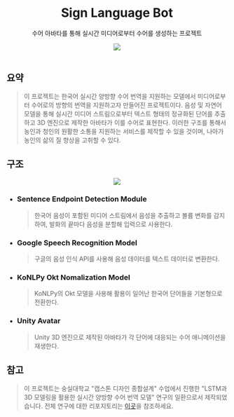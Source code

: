 <div align=center>
  <h1>Sign Language Bot</h1>
  <p>수어 아바타를 통해 실시간 미디어로부터 수어를 생성하는 프로젝트</p>
  <img src="https://shields.io/badge/숭실대학교_제14회_캡스톤디자인_경진대회-Gold_Award-FFDC73.svg?&style=for-the-badge&logoColor=white"/><br>
</div>

<br>

<h2>요약</h2>
<blockquote>
  이 프로젝트는 한국어 실시간 양방향 수어 번역을 지원하는 모델에서 미디어로부터 수어로의 방향의 번역을 지원하고자 만들어진 프로젝트이다. 음성 및 자연어 모델을 통해 실시간 미디어 스트림으로부터 텍스트 형태의 정규화된 단어를 추출하고 3D 엔진으로 제작한 아바타가 이를 수어로 표현한다. 이러한 구조를 통해서 농인과 청인의 원활한 소통을 지원하는 서비스를 제작할 수 있을 것이며, 나아가 농인의 삶의 질 향상을 고취할 수 있다.
</blockquote>

<h2>구조</h2>

<div align=center>
  <a href="https://mermaid.live/edit#pako:eNqVU01v2zAM_SuEThvgZI4_8uF2AZo63WFNVzTdZXUPmsU6wmzJkOUmaZD_XtpJ1rTbUOxiWOTje-SjtGGpFsgi9pDrZbrgxsLtJFGJquqfmeHlAq4NlkanWFUzQuZwdyrkI1R2nePnhC2lsIsI_NAtVydgcWU7PJeZighBZCcJG78QQMtw-okIxveJAhDSYGqlVq0owAQ6nTGct984UajEq1b8mAjqHP-_Bz-GXemR-PRPgTlVXXKV1TzDibZ_1wncf-s0BHBgAKI40ntjZBM6DPS7kzMaHV6JllwIqTKSJVFSqHStBGUN8mJH3rpF9sXv1iptCur4CQUstRHVUT2ZMX1fu5kuP0zHlSx4s7wjmot2iLuE3SDPO7eyQJihkDxhZMHkAyXmqCyqFGGqRKmlshCj3V-CvRns_mOizhvwF60zWve8REwXcIOpzpQ8QMnCFhk3yK_66vJ6Dd9-WbjS7ZD8LW7a4L5T_RrOHjltbBe-aKIVNifmsALJIinoQWyaBSXMLrCgliL6VVhbw4ktUVuC8trq-VqlLLKmRofVpeAWY8npLhUseuB5RVGa3moz2z2y9q055Kv6ofULhs4s2rAVizx31B30fD8MAq8XhKPQYWsW9b1u2O97_iDwBsOgP-oFW4c9tQxud9gLPXfQo2zYD9zhwGFG19liT759BuMPSlU">
    <img src="https://mermaid.ink/img/pako:eNqVU01v2zAM_SuEThvgZI4_8uF2AZo63WFNVzTdZXUPmsU6wmzJkOUmaZD_XtpJ1rTbUOxiWOTje-SjtGGpFsgi9pDrZbrgxsLtJFGJquqfmeHlAq4NlkanWFUzQuZwdyrkI1R2nePnhC2lsIsI_NAtVydgcWU7PJeZighBZCcJG78QQMtw-okIxveJAhDSYGqlVq0owAQ6nTGct984UajEq1b8mAjqHP-_Bz-GXemR-PRPgTlVXXKV1TzDibZ_1wncf-s0BHBgAKI40ntjZBM6DPS7kzMaHV6JllwIqTKSJVFSqHStBGUN8mJH3rpF9sXv1iptCur4CQUstRHVUT2ZMX1fu5kuP0zHlSx4s7wjmot2iLuE3SDPO7eyQJihkDxhZMHkAyXmqCyqFGGqRKmlshCj3V-CvRns_mOizhvwF60zWve8REwXcIOpzpQ8QMnCFhk3yK_66vJ6Dd9-WbjS7ZD8LW7a4L5T_RrOHjltbBe-aKIVNifmsALJIinoQWyaBSXMLrCgliL6VVhbw4ktUVuC8trq-VqlLLKmRofVpeAWY8npLhUseuB5RVGa3moz2z2y9q055Kv6ofULhs4s2rAVizx31B30fD8MAq8XhKPQYWsW9b1u2O97_iDwBsOgP-oFW4c9tQxud9gLPXfQo2zYD9zhwGFG19liT759BuMPSlU?type=png"/>
  </a>
</div>

<ul>
  <li>
    <h3>Sentence Endpoint Detection Module</h3>
    <blockquote>
      한국어 음성이 포함된 미디어 스트림에서 음성을 추출하고 볼륨 변화를 감지하여, 발화의 끝마다 음성을 분할해 입력으로 사용한다.
    </blockquote>
  </li>
  <li>
    <h3>Google Speech Recognition Model</h3>
    <blockquote>
      구글의 음성 인식 API를 사용해 음성 데이터를 텍스트 데이터로 변환한다.
    </blockquote>
  </li>
  <li>
    <h3>KoNLPy Okt Nomalization Model</h3>
    <blockquote>
      KoNLPy의 Okt 모델을 사용해 활용이 일어난 한국어 단어들을 기본형으로 전환한다.
    </blockquote>
  </li>
  <li>
    <h3>Unity Avatar</h3>
    <blockquote>
      Unity 3D 엔진으로 제작된 아바타가 각 단어에 대응되는 수어 애니메이션을 재생한다.
    </blockquote>
  </li>
</ul>

<h2>참고</h2>
<blockquote>
  <p>이 프로젝트는 숭실대학교 "캡스톤 디자인 종합설계" 수업에서 진행한 "LSTM과 3D 모델링을 활용한 실시간 양방향 수어 번역 모델" 연구의 일환으로서 제작되었습니다. 전체 연구에 대한 리포지토리는 <a href="https://github.com/legatalee/Sign-Language-Translation">이곳</a>을 참조하세요.</p>
</blockquote>
